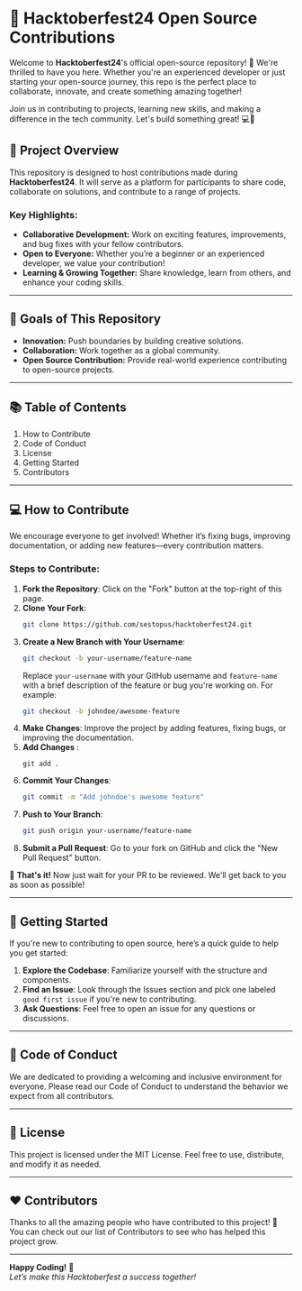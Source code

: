 # 🌟 Hacktoberfest24 Open Source Contributions

Welcome to **Hacktoberfest24**'s official open-source repository! 👋 We're thrilled to have you here. Whether you're an experienced developer or just starting your open-source journey, this repo is the perfect place to collaborate, innovate, and create something amazing together!

Join us in contributing to projects, learning new skills, and making a difference in the tech community. Let's build something great! 💻🎉

## 🚀 Project Overview

This repository is designed to host contributions made during **Hacktoberfest24**. It will serve as a platform for participants to share code, collaborate on solutions, and contribute to a range of projects.

### Key Highlights:
- **Collaborative Development:** Work on exciting features, improvements, and bug fixes with your fellow contributors.
- **Open to Everyone:** Whether you’re a beginner or an experienced developer, we value your contribution!
- **Learning & Growing Together:** Share knowledge, learn from others, and enhance your coding skills.

---

## 🎯 Goals of This Repository
- **Innovation:** Push boundaries by building creative solutions.
- **Collaboration:** Work together as a global community.
- **Open Source Contribution:** Provide real-world experience contributing to open-source projects.
  
---

## 📚 Table of Contents
1. How to Contribute
2. Code of Conduct
3. License
4. Getting Started
5. Contributors

---

## 💻 How to Contribute

We encourage everyone to get involved! Whether it’s fixing bugs, improving documentation, or adding new features—every contribution matters.

### Steps to Contribute:
1. **Fork the Repository**: Click on the "Fork" button at the top-right of this page.
2. **Clone Your Fork**: 
    ```bash
    git clone https://github.com/sestopus/hacktoberfest24.git
    ```
3. **Create a New Branch with Your Username**:
    ```bash
    git checkout -b your-username/feature-name
    ```
    Replace `your-username` with your GitHub username and `feature-name` with a brief description of the feature or bug you're working on. For example:
    ```bash
    git checkout -b johndoe/awesome-feature
    ```
4. **Make Changes**: Improve the project by adding features, fixing bugs, or improving the documentation.
5. **Add Changes** :
    ```bas
    git add .
    ```
6. **Commit Your Changes**:
    ```bash
    git commit -m "Add johndoe's awesome feature"
    ```
7. **Push to Your Branch**:
    ```bash
    git push origin your-username/feature-name
    ```
8. **Submit a Pull Request**: Go to your fork on GitHub and click the "New Pull Request" button. 
   
🎉 **That's it!** Now just wait for your PR to be reviewed. We'll get back to you as soon as possible!

---

## 📖 Getting Started

If you're new to contributing to open source, here’s a quick guide to help you get started:

1. **Explore the Codebase**: Familiarize yourself with the structure and components.
2. **Find an Issue**: Look through the Issues section and pick one labeled `good first issue` if you're new to contributing.
3. **Ask Questions**: Feel free to open an issue for any questions or discussions.

---

## 🌟 Code of Conduct

We are dedicated to providing a welcoming and inclusive environment for everyone. Please read our Code of Conduct to understand the behavior we expect from all contributors.

---

## 📝 License

This project is licensed under the MIT License. Feel free to use, distribute, and modify it as needed.

---

## ❤️ Contributors

Thanks to all the amazing people who have contributed to this project! 🙌 You can check out our list of Contributors to see who has helped this project grow.

---

**Happy Coding!** 🎉  
*Let’s make this Hacktoberfest a success together!*
